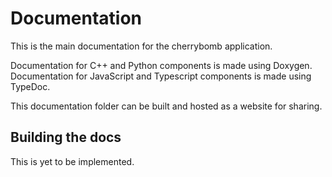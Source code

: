 # Documentation

This is the main documentation for the cherrybomb application.

Documentation for C++ and Python components is made using Doxygen.
Documentation for JavaScript and Typescript components is made using TypeDoc.

This documentation folder can be built and hosted as a website for sharing.

## Building the docs

This is yet to be implemented.
